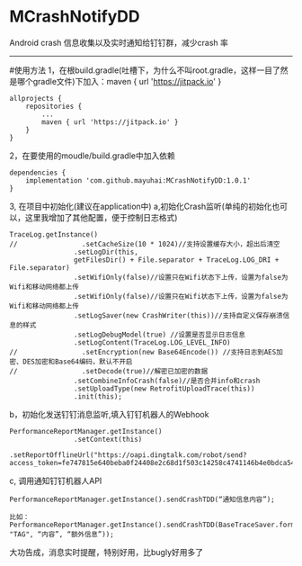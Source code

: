 # MCrashNotifyDD
Android crash 信息收集以及实时通知给钉钉群，减少crash 率

----
#使用方法
1，在根build.gradle(吐槽下，为什么不叫root.gradle，这样一目了然是哪个gradle文件)下加入：maven { url 'https://jitpack.io' }
``` 
allprojects {
	repositories {
		...
		maven { url 'https://jitpack.io' }
	}
}
``` 
2，在要使用的moudle/build.gradle中加入依赖
``` 
dependencies {
	implementation 'com.github.mayuhai:MCrashNotifyDD:1.0.1'
}
``` 
3, 在项目中初始化(建议在application中)
 a,初始化Crash监听(单纯的初始化也可以，这里我增加了其他配置，便于控制日志格式)
``` 
TraceLog.getInstance()
//                .setCacheSize(10 * 1024)//支持设置缓存大小，超出后清空
                .setLogDir(this,
                getFilesDir() + File.separator + TraceLog.LOG_DRI + File.separator)
                .setWifiOnly(false)//设置只在Wifi状态下上传，设置为false为Wifi和移动网络都上传
                .setWifiOnly(false)//设置只在Wifi状态下上传，设置为false为Wifi和移动网络都上传
                .setLogSaver(new CrashWriter(this))//支持自定义保存崩溃信息的样式
                .setLogDebugModel(true) //设置是否显示日志信息
                .setLogContent(TraceLog.LOG_LEVEL_INFO)
//                .setEncryption(new Base64Encode()) //支持日志到AES加密、DES加密和Base64编码，默认不开启
//                .setDecode(true)//解密已加密的数据
                .setCombineInfoCrash(false)//是否合并info和crash
                .setUploadType(new RetrofitUploadTrace(this))
                .init(this);
 ``` 
 b，初始化发送钉钉消息监听,填入钉钉机器人的Webhook
```
PerformanceReportManager.getInstance()
                .setContext(this)
                .setReportOfflineUrl("https://oapi.dingtalk.com/robot/send?access_token=fe747815e640beba0f24408e2c68d1f503c14258c4741146b4e0bdca54fbad78");
``` 
c, 调用通知钉钉机器人API
```
PerformanceReportManager.getInstance().sendCrashTDD(“通知信息内容”);

比如：
PerformanceReportManager.getInstance().sendCrashTDD(BaseTraceSaver.formatTraceLogMsg(currentActivity, "TAG", “内容”, “额外信息”));
```

大功告成，消息实时提醒，特别好用，比bugly好用多了
 
